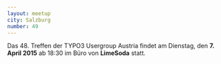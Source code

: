 ```yaml
---
layout: meetup
city: Salzburg
number: 49
---
```


Das 48. Treffen der TYPO3 Usergroup Austria findet am Dienstag, den **7. April 2015** ab 18:30 im Büro von **LimeSoda** statt.